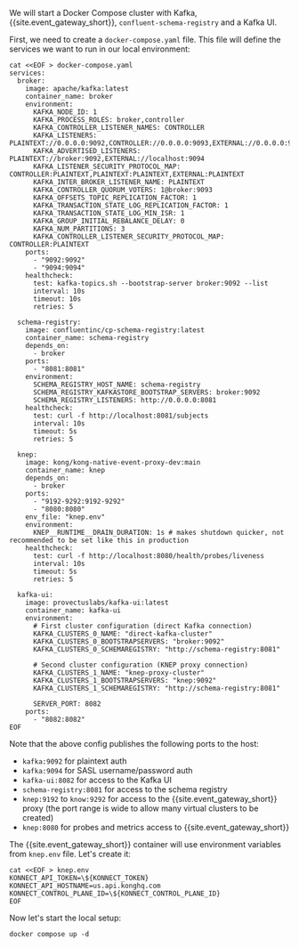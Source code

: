 We will start a Docker Compose cluster with Kafka, {{site.event_gateway_short}}, `confluent-schema-registry` and a Kafka UI.

First, we need to create a `docker-compose.yaml` file. This file will define the services we want to run in our local environment:

```shell
cat <<EOF > docker-compose.yaml
services:
  broker:
    image: apache/kafka:latest
    container_name: broker
    environment:
      KAFKA_NODE_ID: 1
      KAFKA_PROCESS_ROLES: broker,controller
      KAFKA_CONTROLLER_LISTENER_NAMES: CONTROLLER
      KAFKA_LISTENERS: PLAINTEXT://0.0.0.0:9092,CONTROLLER://0.0.0.0:9093,EXTERNAL://0.0.0.0:9094
      KAFKA_ADVERTISED_LISTENERS: PLAINTEXT://broker:9092,EXTERNAL://localhost:9094
      KAFKA_LISTENER_SECURITY_PROTOCOL_MAP: CONTROLLER:PLAINTEXT,PLAINTEXT:PLAINTEXT,EXTERNAL:PLAINTEXT
      KAFKA_INTER_BROKER_LISTENER_NAME: PLAINTEXT
      KAFKA_CONTROLLER_QUORUM_VOTERS: 1@broker:9093
      KAFKA_OFFSETS_TOPIC_REPLICATION_FACTOR: 1
      KAFKA_TRANSACTION_STATE_LOG_REPLICATION_FACTOR: 1
      KAFKA_TRANSACTION_STATE_LOG_MIN_ISR: 1
      KAFKA_GROUP_INITIAL_REBALANCE_DELAY: 0
      KAFKA_NUM_PARTITIONS: 3
      KAFKA_CONTROLLER_LISTENER_SECURITY_PROTOCOL_MAP: CONTROLLER:PLAINTEXT
    ports:
      - "9092:9092"
      - "9094:9094"
    healthcheck:
      test: kafka-topics.sh --bootstrap-server broker:9092 --list
      interval: 10s
      timeout: 10s
      retries: 5

  schema-registry:
    image: confluentinc/cp-schema-registry:latest
    container_name: schema-registry
    depends_on:
      - broker
    ports:
      - "8081:8081"
    environment:
      SCHEMA_REGISTRY_HOST_NAME: schema-registry
      SCHEMA_REGISTRY_KAFKASTORE_BOOTSTRAP_SERVERS: broker:9092
      SCHEMA_REGISTRY_LISTENERS: http://0.0.0.0:8081
    healthcheck:
      test: curl -f http://localhost:8081/subjects
      interval: 10s
      timeout: 5s
      retries: 5

  knep:
    image: kong/kong-native-event-proxy-dev:main
    container_name: knep
    depends_on:
      - broker
    ports:
      - "9192-9292:9192-9292"
      - "8080:8080"
    env_file: "knep.env"
    environment:
      KNEP__RUNTIME__DRAIN_DURATION: 1s # makes shutdown quicker, not recommended to be set like this in production 
    healthcheck:
      test: curl -f http://localhost:8080/health/probes/liveness
      interval: 10s
      timeout: 5s
      retries: 5

  kafka-ui:
    image: provectuslabs/kafka-ui:latest
    container_name: kafka-ui
    environment:
      # First cluster configuration (direct Kafka connection)
      KAFKA_CLUSTERS_0_NAME: "direct-kafka-cluster"
      KAFKA_CLUSTERS_0_BOOTSTRAPSERVERS: "broker:9092"
      KAFKA_CLUSTERS_0_SCHEMAREGISTRY: "http://schema-registry:8081"

      # Second cluster configuration (KNEP proxy connection)
      KAFKA_CLUSTERS_1_NAME: "knep-proxy-cluster"
      KAFKA_CLUSTERS_1_BOOTSTRAPSERVERS: "knep:9092"
      KAFKA_CLUSTERS_1_SCHEMAREGISTRY: "http://schema-registry:8081"
      
      SERVER_PORT: 8082
    ports:
      - "8082:8082"
EOF
```

Note that the above config publishes the following ports to the host:

- `kafka:9092` for plaintext auth
- `kafka:9094` for SASL username/password auth
- `kafka-ui:8082` for access to the Kafka UI
- `schema-registry:8081` for access to the schema registry
- `knep:9192` to `know:9292` for access to the {{site.event_gateway_short}} proxy (the port range is wide to allow many virtual clusters to be created)
- `knep:8080` for probes and metrics access to {{site.event_gateway_short}}

The {{site.event_gateway_short}} container will use environment variables from `knep.env` file. Let's create it:
```shell
cat <<EOF > knep.env
KONNECT_API_TOKEN=\${KONNECT_TOKEN}
KONNECT_API_HOSTNAME=us.api.konghq.com
KONNECT_CONTROL_PLANE_ID=\${KONNECT_CONTROL_PLANE_ID}
EOF
```

Now let's start the local setup:
```shell
docker compose up -d
```
